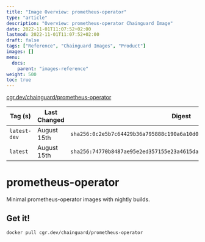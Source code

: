 ```yaml
---
title: "Image Overview: prometheus-operator"
type: "article"
description: "Overview: prometheus-operator Chainguard Image"
date: 2022-11-01T11:07:52+02:00
lastmod: 2022-11-01T11:07:52+02:00
draft: false
tags: ["Reference", "Chainguard Images", "Product"]
images: []
menu:
  docs:
    parent: "images-reference"
weight: 500
toc: true
---
```


[cgr.dev/chainguard/prometheus-operator](https://github.com/chainguard-images/images/tree/main/images/prometheus-operator)

| Tag (s)       | Last Changed | Digest                                                                    |
|---------------|--------------|---------------------------------------------------------------------------|
|  `latest-dev` | August 15th  | `sha256:0c2e5b7c64429b36a795888c190a6a10d0f42f4733284b682ca5535fb0048f1d` |
|  `latest`     | August 15th  | `sha256:74770b8487ae95e2ed357155e23a4615da0c1d8ad807e849a011dbe434674194` |

# prometheus-operator

Minimal prometheus-operator images with nightly builds.

## Get it!

```shell
docker pull cgr.dev/chainguard/prometheus-operator
```
